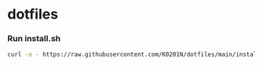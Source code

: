 # dotfiles

### Run install.sh
```sh
curl -o - https://raw.githubusercontent.com/K0201N/dotfiles/main/install.sh | sh
```
